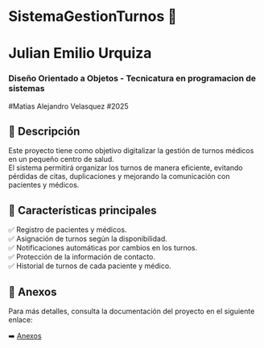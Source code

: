 # SistemaGestionTurnos 🏥  

# Julian Emilio Urquiza
### Diseño Orientado a Objetos - Tecnicatura en programacion de sistemas
#Matias Alejandro Velasquez
#2025

## 📌 Descripción  
Este proyecto tiene como objetivo digitalizar la gestión de turnos médicos en un pequeño centro de salud.  
El sistema permitirá organizar los turnos de manera eficiente, evitando pérdidas de citas, duplicaciones y mejorando la comunicación con pacientes y médicos.  

## 🎯 Características principales  
✅ Registro de pacientes y médicos.  
✅ Asignación de turnos según la disponibilidad.  
✅ Notificaciones automáticas por cambios en los turnos.  
✅ Protección de la información de contacto.  
✅ Historial de turnos de cada paciente y médico.  

## 📂 Anexos  
Para más detalles, consulta la documentación del proyecto en el siguiente enlace:  

➡️ [Anexos](anexos.md)
